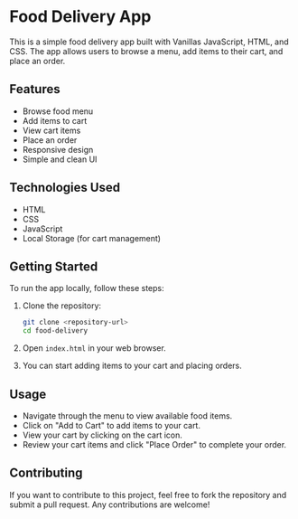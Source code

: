 # Food Delivery App

This is a simple food delivery app built with Vanillas JavaScript, HTML, and CSS. The app allows users to browse a menu, add items to their cart, and place an order.

## Features
- Browse food menu
- Add items to cart
- View cart items
- Place an order
- Responsive design
- Simple and clean UI

## Technologies Used
- HTML  
- CSS
- JavaScript
- Local Storage (for cart management)

## Getting Started
To run the app locally, follow these steps:
1. Clone the repository:
   ```bash
   git clone <repository-url>
   cd food-delivery
   ```
2. Open `index.html` in your web browser.

3. You can start adding items to your cart and placing orders.

## Usage
- Navigate through the menu to view available food items.
- Click on "Add to Cart" to add items to your cart.
- View your cart by clicking on the cart icon.
- Review your cart items and click "Place Order" to complete your order.

## Contributing

If you want to contribute to this project, feel free to fork the repository and submit a pull request. Any contributions are welcome!

